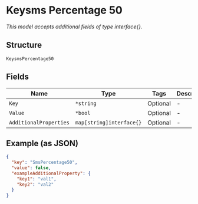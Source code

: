 
# Keysms Percentage 50

*This model accepts additional fields of type interface{}.*

## Structure

`KeysmsPercentage50`

## Fields

| Name | Type | Tags | Description |
|  --- | --- | --- | --- |
| `Key` | `*string` | Optional | - |
| `Value` | `*bool` | Optional | - |
| `AdditionalProperties` | `map[string]interface{}` | Optional | - |

## Example (as JSON)

```json
{
  "key": "SmsPercentage50",
  "value": false,
  "exampleAdditionalProperty": {
    "key1": "val1",
    "key2": "val2"
  }
}
```

